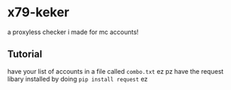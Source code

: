 # x79-keker
a proxyless checker i made for mc accounts!
## Tutorial
have your list of accounts in a file called `combo.txt` ez pz
have the request libary installed by doing `pip install request` ez
